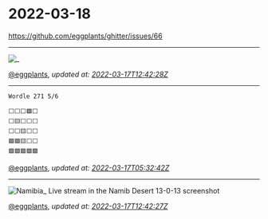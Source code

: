 # 2022-03-18

<https://github.com/eggplants/ghitter/issues/66>

---

![_](https://github.githubassets.com/images/mona-loading-default.gif)

[@eggplants](https://github.com/eggplants), *updated at: [2022-03-17T12:42:28Z](https://github.com/eggplants/ghitter/issues/66#issue-1171164725)*

---

```
Wordle 271 5/6

⬜⬜⬜🟩⬜
⬜🟨⬜⬜⬜
⬜⬜🟨⬜⬜
🟩🟩🟨⬜⬜
🟩🟩🟩🟩🟩
```

[@eggplants](https://github.com/eggplants), *updated at: [2022-03-17T05:32:42Z](https://github.com/eggplants/ghitter/issues/66#issuecomment-1070343120)*

---

![Namibia_ Live stream in the Namib Desert 13-0-13 screenshot](https://user-images.githubusercontent.com/42153744/158810672-222c7158-ad99-447c-8884-116f883c4bb9.png)


[@eggplants](https://github.com/eggplants), *updated at: [2022-03-17T12:42:27Z](https://github.com/eggplants/ghitter/issues/66#issuecomment-1070880950)*
